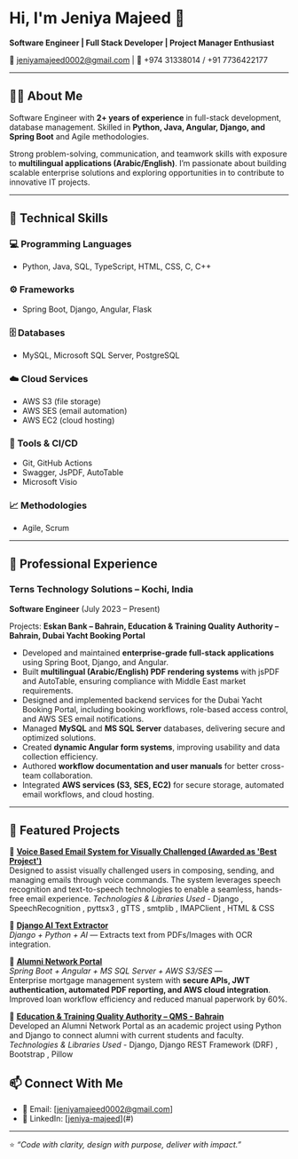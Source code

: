 # Hi, I'm Jeniya Majeed 👋

**Software Engineer | Full Stack Developer | Project Manager Enthusiast**

 📧 jeniyamajeed0002@gmail.com | 📱 +974 31338014  / +91 7736422177

---

## 👩‍💻 About Me
Software Engineer with **2+ years of experience** in full-stack development, database management. Skilled in **Python, Java, Angular, Django, and Spring Boot** and Agile methodologies.  

Strong problem-solving, communication, and teamwork skills with exposure to **multilingual applications (Arabic/English)**. I’m passionate about building scalable enterprise solutions and exploring opportunities in to contribute to innovative IT projects.

---

## 🚀 Technical Skills

### 💻 Programming Languages
- Python, Java, SQL, TypeScript, HTML, CSS, C, C++

### ⚙️ Frameworks
- Spring Boot, Django, Angular, Flask

### 🗄 Databases
- MySQL, Microsoft SQL Server, PostgreSQL

### ☁️ Cloud Services
- AWS S3 (file storage)  
- AWS SES (email automation)  
- AWS EC2 (cloud hosting)  

### 🔧 Tools & CI/CD
- Git, GitHub Actions  
- Swagger, JsPDF, AutoTable  
- Microsoft Visio  

### 📈 Methodologies
- Agile, Scrum  

---

## 🏢 Professional Experience

### Terns Technology Solutions – Kochi, India  
**Software Engineer** (July 2023 – Present)  

Projects: **Eskan Bank – Bahrain, Education & Training Quality Authority – Bahrain, Dubai Yacht Booking Portal**  

- Developed and maintained **enterprise-grade full-stack applications** using Spring Boot, Django, and Angular.  
- Built **multilingual (Arabic/English) PDF rendering systems** with jsPDF and AutoTable, ensuring compliance with Middle East market requirements.
- Designed and implemented backend services for the Dubai Yacht Booking Portal, including booking workflows, role-based access control, and AWS SES email notifications.
- Managed **MySQL** and **MS SQL Server** databases, delivering secure and optimized solutions.  
- Created **dynamic Angular form systems**, improving usability and data collection efficiency.  
- Authored **workflow documentation and user manuals** for better cross-team collaboration.  
- Integrated **AWS services (S3, SES, EC2)** for secure storage, automated email workflows, and cloud hosting.  

---

## 📌 Featured Projects

🔹 **[Voice Based Email System for Visually Challenged (Awarded as 'Best Project')](#)**  
Designed to assist visually challenged users in composing, sending, and managing emails through voice commands. The system leverages speech recognition and text-to-speech technologies to enable a seamless, hands-free email experience.
*Technologies & Libraries Used* - Django , SpeechRecognition , pyttsx3 , gTTS , smtplib , IMAPClient , HTML & CSS 

🔹 **[Django AI Text Extractor](#)**  
*Django + Python + AI* — Extracts text from PDFs/Images with OCR integration.  

🔹 **[Alumni Network Portal](#)**  
*Spring Boot + Angular + MS SQL Server + AWS S3/SES* —  
Enterprise mortgage management system with **secure APIs, JWT authentication, automated PDF reporting, and AWS cloud integration**. Improved loan workflow efficiency and reduced manual paperwork by 60%.  

🔹 **[Education & Training Quality Authority – QMS - Bahrain ](#)**  
Developed an Alumni Network Portal as an academic project using Python and Django to connect alumni with current students and faculty.
*Technologies & Libraries Used* - Django, Django REST Framework (DRF) , Bootstrap , Pillow  


## 📫 Connect With Me
- 📧 Email: [jeniyamajeed0002@gmail.com]
- 💼 LinkedIn: [[jeniya-majeed](https://www.linkedin.com/in/jeniya-majeed-t-372b0a246)](#)  

---
⭐️ *“Code with clarity, design with purpose, deliver with impact.”*
